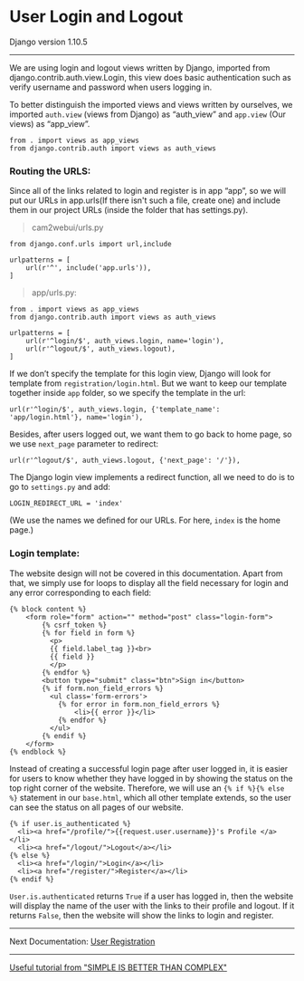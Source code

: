 # User Login and Logout
Django version 1.10.5
***
We are using login and logout views written by Django, imported from django.contrib.auth.view.Login, this view does basic authentication such as verify username and password when users logging in.
  
To better distinguish the imported views and views written by ourselves, we imported `auth.view` (views from Django) as “auth_view” and `app.view` (Our views) as “app_view”.
  
    from . import views as app_views
    from django.contrib.auth import views as auth_views
  
### Routing the URLS:
Since all of the links related to login and register is in app “app”, so we will put our URLs in app.urls(If there isn't such a file, create one) and include them in our project URLs (inside the folder that has settings.py).
  
>cam2webui/urls.py
  
    from django.conf.urls import url,include

    urlpatterns = [ 
        url(r'^', include('app.urls')),
    ]
>app/urls.py:
  
    from . import views as app_views
    from django.contrib.auth import views as auth_views

    urlpatterns = [
        url(r'^login/$', auth_views.login, name='login'),
        url(r'^logout/$', auth_views.logout),
    ]
  
If we don’t specify the template for this login view, Django will look for template from `registration/login.html`. But we want to keep our template together inside `app` folder, so we specify the template in the url:
  
    url(r'^login/$', auth_views.login, {'template_name': 'app/login.html'}, name='login'),
  
Besides, after users logged out, we want them to go back to home page, so we use `next_page` parameter to redirect:
  
    url(r'^logout/$', auth_views.logout, {'next_page': '/'}),
  
The Django login view implements a redirect function, all we need to do is to go to `settings.py` and add:
  
    LOGIN_REDIRECT_URL = 'index'
  
(We use the names we defined for our URLs. For here, `index` is the home page.)
  
### Login template:
The website design will not be covered in this documentation. Apart from that, we simply use for loops to display all the field necessary for login and any error corresponding to each field:
  
    {% block content %}
        <form role="form" action="" method="post" class="login-form">
            {% csrf_token %}
            {% for field in form %}
              <p>
              {{ field.label_tag }}<br>
              {{ field }}
              </p>
            {% endfor %}
            <button type="submit" class="btn">Sign in</button>
            {% if form.non_field_errors %}
              <ul class='form-errors'>
                {% for error in form.non_field_errors %}
                    <li>{{ error }}</li>
                {% endfor %}
              </ul>
            {% endif %}
        </form>
    {% endblock %}

Instead of creating a successful login page after user logged in, it is easier for users to know whether they have logged in by showing the status on the top right corner of the website. Therefore, we will use an `{% if %}{% else %}` statement in our `base.html`, which all other template extends, so the user can see the status on all pages of our website.
  
    {% if user.is_authenticated %}
      <li><a href="/profile/">{{request.user.username}}'s Profile </a></li>
      <li><a href="/logout/">Logout</a></li>
    {% else %}
      <li><a href="/login/">Login</a></li>
      <li><a href="/register/">Register</a></li>
    {% endif %}
`User.is.authenticated` returns `True` if a user has logged in, then the website will display the name of the user with the links to their profile and logout. If it returns `False`, then the website will show the links to login and register.
***
Next Documentation: [User Registration](https://github.com/PurdueCAM2Project/CAM2WebUI/wiki/User-Registration)
***
[Useful tutorial from "SIMPLE IS BETTER THAN COMPLEX"](https://simpleisbetterthancomplex.com/tutorial/2016/06/27/how-to-use-djangos-built-in-login-system.html)
